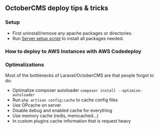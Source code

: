 ## OctoberCMS deploy tips & tricks

### Setup

- First uninstall/remove any apache packages or directories.
- Run [Server setup script](https://github.com/Samuell1/octobercms-deploy/blob/master/ServerSetup.sh) to install all packages needed.


### How to deploy to AWS Instances with AWS Codedeploy


### Optimalizations
Most of the bottlenecks of Laravel/OctoberCMS are that people forgot to do:

- Optimalize composer autoloader `composer install --optimize-autoloader`
- Run `php artisan config:cache` to cache config files
- Use OPcache on server
- Disable debug and enabled cache for everything
- Use memory cache (redis, memcached...)
- In custom plugins cache information that is request heavy
